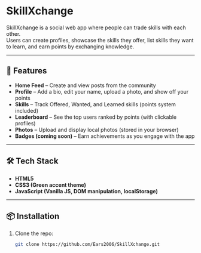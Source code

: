 # SkillXchange

SkillXchange is a social web app where people can trade skills with each other.  
Users can create profiles, showcase the skills they offer, list skills they want to learn, and earn points by exchanging knowledge.  

---

## 🚀 Features
- **Home Feed** – Create and view posts from the community  
- **Profile** – Add a bio, edit your name, upload a photo, and show off your points  
- **Skills** – Track Offered, Wanted, and Learned skills (points system included)  
- **Leaderboard** – See the top users ranked by points (with clickable profiles)  
- **Photos** – Upload and display local photos (stored in your browser)  
- **Badges (coming soon)** – Earn achievements as you engage with the app  

---

## 🛠️ Tech Stack
- **HTML5**  
- **CSS3 (Green accent theme)**  
- **JavaScript (Vanilla JS, DOM manipulation, localStorage)**  

---

## 📦 Installation
1. Clone the repo:  
   ```bash
   git clone https://github.com/Ears2006/SkillXchange.git
